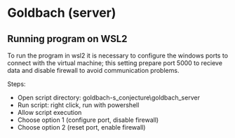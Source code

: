 # Goldbach (server)

## Running program on WSL2
To run the program in wsl2 it is necessary to configure the windows ports to connect with the virtual machine; this setting prepare port 5000 to recieve data and disable firewall to avoid communication problems. 

Steps:
- Open script directory: goldbach-s_conjecture\goldbach_server
- Run script: right click, run with powershell
- Allow script execution
- Choose option 1 (configure port, disable firewall)
- Choose option 2 (reset port, enable firewall)
